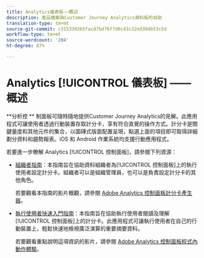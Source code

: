 ```yaml
---
title: Analytics儀表板——概述
description: 產品檔案與Customer Journey Analytics資料板的自助
translation-type: tm+mt
source-git-commit: c315339265facd7bd76f7d0c43c32ed394b53c5d
workflow-type: tm+mt
source-wordcount: '204'
ht-degree: 87%

---
```



# Analytics [!UICONTROL 儀表板] —— 概述

**分析控 ** 制面板可隨時隨地提供Customer Journey Analytics的見解。此應用程式可讓使用者透過行動裝置存取計分卡，享有符合直覺的操作方式。計分卡是關鍵量度和其他元件的集合，以圖磚式版面配置呈現，點選上面的項目即可取得詳細劃分資料和趨勢報表。iOS 和 Android 作業系統均支援行動應用程式。

若要進一步瞭解 Analytics [!UICONTROL 控制面板]，請參閱下列資源：

* [組織者指南](/help/mobile-app/curator.md)：本指南旨在協助資料組織者為[!UICONTROL 控制面板]上的執行使用者設定計分卡。組織者可以是組織管理員，也可以是負責設定計分卡的其他角色。

   若要觀看本指南的影片概觀，請參閱 [Adobe Analytics 控制面板計分卡產生器](https://experienceleague.adobe.com/docs/analytics-learn/tutorials/additional-tools/analytics-dashboards/adobe-analytics-dashboards-scorecard-builder.html)。


* [執行使用者快速入門指南](/help/mobile-app/executive.md)：本指南旨在協助執行使用者閱讀及理解[!UICONTROL 控制面板]上的計分卡。此應用程式可讓執行使用者在自己的行動裝置上，輕鬆快速地檢視廣泛演算的重要摘要資料。

   若要觀看重點說明這項資訊的影片，請參閱 [Adobe Analytics 控制面板程式內動作體驗](https://experienceleague.adobe.com/docs/analytics-learn/tutorials/additional-tools/analytics-dashboards/adobe-analytics-dashboards-in-app-experience.html)。